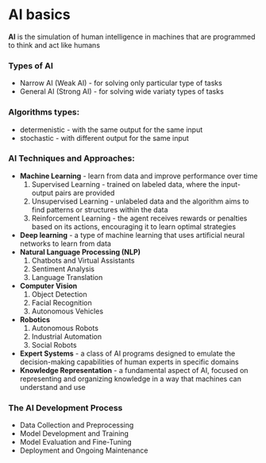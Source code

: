 # AI basics

**AI** is the simulation of human intelligence in machines that are programmed to think and act like humans


### Types of AI
- Narrow AI (Weak AI) - for solving only particular type of tasks
- General AI (Strong AI) - for solving wide variaty types of tasks


### Algorithms types:
- determenistic - with the same output for the same input
- stochastic - with different output for the same input


### AI Techniques and Approaches:
- **Machine Learning** - learn from data and improve performance over time
  1) Supervised Learning - trained on labeled data, where the input-output pairs are provided
  2) Unsupervised Learning - unlabeled data and the algorithm aims to find patterns or structures within the data
  3) Reinforcement Learning - the agent receives rewards or penalties based on its actions, encouraging it to learn optimal strategies
- **Deep learning** - a type of machine learning that uses artificial neural networks to learn from data
- **Natural Language Processing (NLP)**
  1) Chatbots and Virtual Assistants
  2) Sentiment Analysis
  3) Language Translation
- **Computer Vision**
  1) Object Detection
  2) Facial Recognition
  3) Autonomous Vehicles
- **Robotics**
  1) Autonomous Robots
  2) Industrial Automation
  3) Social Robots
- **Expert Systems** - a class of AI programs designed to emulate the decision-making capabilities of human experts in specific domains
- **Knowledge Representation** - a fundamental aspect of AI, focused on representing and organizing knowledge in a way that machines can understand and use


### The AI Development Process
- Data Collection and Preprocessing
- Model Development and Training
- Model Evaluation and Fine-Tuning
- Deployment and Ongoing Maintenance
